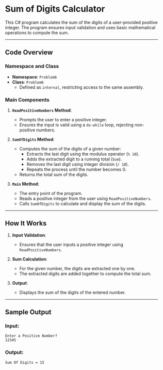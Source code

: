 
# Sum of Digits Calculator

This C# program calculates the sum of the digits of a user-provided positive integer. The program ensures input validation and uses basic mathematical operations to compute the sum.

---

## Code Overview

### Namespace and Class
- **Namespace**: `Problem6`
- **Class**: `Problem6`
  - Defined as `internal`, restricting access to the same assembly.

### Main Components

1. **`ReadPositiveNumbers` Method**:
   - Prompts the user to enter a positive integer.
   - Ensures the input is valid using a `do-while` loop, rejecting non-positive numbers.

2. **`SumOfDigits` Method**:
   - Computes the sum of the digits of a given number:
     - Extracts the last digit using the modulus operator (`% 10`).
     - Adds the extracted digit to a running total (`Sum`).
     - Removes the last digit using integer division (`/ 10`).
     - Repeats the process until the number becomes 0.
   - Returns the total sum of the digits.

3. **`Main` Method**:
   - The entry point of the program.
   - Reads a positive integer from the user using `ReadPositiveNumbers`.
   - Calls `SumOfDigits` to calculate and display the sum of the digits.

---

## How It Works

1. **Input Validation**:
   - Ensures that the user inputs a positive integer using `ReadPositiveNumbers`.

2. **Sum Calculation**:
   - For the given number, the digits are extracted one by one.
   - The extracted digits are added together to compute the total sum.

3. **Output**:
   - Displays the sum of the digits of the entered number.

---

## Sample Output

### Input:
```plaintext
Enter a Positive Number?
12345
```
### Output:
```
Sum Of Digits = 15
```
